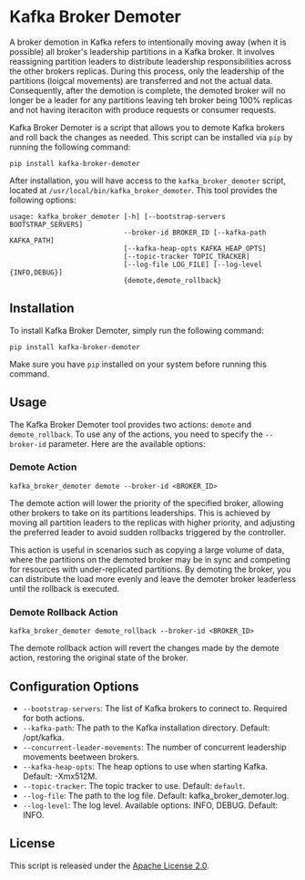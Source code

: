 # Kafka Broker Demoter
A broker demotion in Kafka refers to intentionally moving away (when it is possible) all broker's leadership partitions in a Kafka broker. It involves reassigning partition leaders to distribute leadership responsibilities across the other brokers replicas. During this process, only the leadership of the partitions (loigcal movements) are transferred and not the actual data. Consequently, after the demotion is complete, the demoted broker will no longer be a leader for any partitions leaving teh broker being 100% replicas and not having iteraciton with produce requests or consumer requests.

Kafka Broker Demoter is a script that allows you to demote Kafka brokers and roll back the changes as needed. This script can be installed via `pip` by running the following command:

```
pip install kafka-broker-demoter
```

After installation, you will have access to the `kafka_broker_demoter` script, located at `/usr/local/bin/kafka_broker_demoter`. This tool provides the following options:

```
usage: kafka_broker_demoter [-h] [--bootstrap-servers BOOTSTRAP_SERVERS]
                            --broker-id BROKER_ID [--kafka-path KAFKA_PATH]
                            [--kafka-heap-opts KAFKA_HEAP_OPTS]
                            [--topic-tracker TOPIC_TRACKER]
                            [--log-file LOG_FILE] [--log-level {INFO,DEBUG}]
                            {demote,demote_rollback}
```

## Installation

To install Kafka Broker Demoter, simply run the following command:

```
pip install kafka-broker-demoter
```

Make sure you have `pip` installed on your system before running this command.

## Usage

The Kafka Broker Demoter tool provides two actions: `demote` and `demote_rollback`. To use any of the actions, you need to specify the `--broker-id` parameter. Here are the available options:

### Demote Action

```
kafka_broker_demoter demote --broker-id <BROKER_ID>
```

The demote action will lower the priority of the specified broker, allowing other brokers to take on its partitions leaderships. This is achieved by moving all partition leaders to the replicas with higher priority, and adjusting the preferred leader to avoid sudden rollbacks triggered by the controller.

This action is useful in scenarios such as copying a large volume of data, where the partitions on the demoted broker may be in sync and competing for resources with under-replicated partitions. By demoting the broker, you can distribute the load more evenly and leave the demoter broker leaderless until the rollback is executed.

### Demote Rollback Action

```
kafka_broker_demoter demote_rollback --broker-id <BROKER_ID>
```

The demote rollback action will revert the changes made by the demote action, restoring the original state of the broker.

## Configuration Options

- `--bootstrap-servers`: The list of Kafka brokers to connect to. Required for both actions.
- `--kafka-path`: The path to the Kafka installation directory. Default: /opt/kafka.
- `--concurrent-leader-movements`: The number of concurrent leadership movements beetween brokers.
- `--kafka-heap-opts`: The heap options to use when starting Kafka. Default: -Xmx512M.
- `--topic-tracker`: The topic tracker to use. Default: `default`.
- `--log-file`: The path to the log file. Default: kafka_broker_demoter.log.
- `--log-level`: The log level. Available options: INFO, DEBUG. Default: INFO.

## License

This script is released under the [Apache License 2.0](LICENSE.txt).
